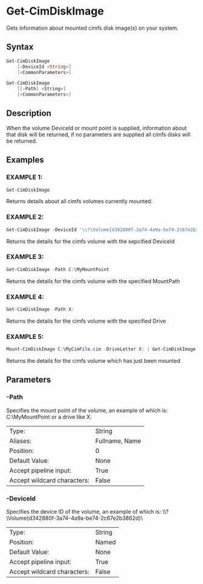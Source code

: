 # Get-CimDiskImage

Gets information about mounted cimfs disk image(s) on your system.

## Syntax

```PowerShell
Get-CimDiskImage
    [-DeviceId <String>]
    [<CommonParameters>]
```

```PowerShell
Get-CimDiskImage
    [[-Path] <String>]
    [<CommonParameters>]
```

## Description

When the volume DeviceId or mount point is supplied, information about that disk will be returned, if no parameters are supplied all cimfs disks will be returned.

## Examples

### EXAMPLE 1:

```PowerShell
Get-CimDiskImage
```

Returns details about all cimfs volumes currently mounted.

### EXAMPLE 2:

```PowerShell
Get-CimDiskImage -DeviceId '\\?\Volume{d342880f-3a74-4a9a-be74-2c67e2b3862d}\'
```

Returns the details for the cimfs volume with the sepcified DeviceId


### EXAMPLE 3:

```PowerShell
Get-CimDiskImage -Path C:\MyMountPoint
```

Returns the details for the cimfs volume with the specified MountPath

### EXAMPLE 4:

```PowerShell
Get-CimDiskImage -Path X:
```

Returns the details for the cimfs volume with the specified Drive

### EXAMPLE 5:

```PowerShell
Mount-CimDiskImage C:\MyCimFile.cim -DriveLetter X: | Get-CimDiskImage
```

Returns the details for the cimfs volume which has just been mounted

## Parameters

### -Path

Specifies the mount point of the volume, an example of which is: C:\MyMountPoint or a drive like X:

|  | |
|---|---|
| Type:    | String |
| Aliases: | Fullname, Name |
| Position: | 0 |
| Default Value: | None |
| Accept pipeline input: | True |
| Accept wildcard characters: | False |

### -DeviceId

Specifies the device ID of the volume, an example of which is: \\\\?\Volume{d342880f-3a74-4a9a-be74-2c67e2b3862d}\

|  | |
|---|---|
| Type:    | String |
| Position: | Named |
| Default Value: | None |
| Accept pipeline input: | True |
| Accept wildcard characters: | False |
